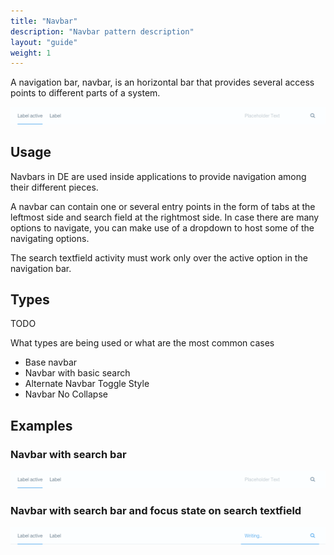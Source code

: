 ```yaml
---
title: "Navbar"
description: "Navbar pattern description"
layout: "guide"
weight: 1
---
```


A navigation bar, navbar, is an horizontal bar that provides several access points to different parts of a system.

![default image](../../../images/Navbar.png)

## Usage

Navbars in DE are used inside applications to provide navigation among their different pieces.

A navbar can contain one or several entry points in the form of tabs at the leftmost side and search field at the rightmost side. In case there are many options to navigate, you can make use of a dropdown to host some of the navigating options.

The search textfield activity must work only over the active option in the navigation bar.

## Types

TODO

What types are being used or what are the most common cases

* Base navbar
* Navbar with basic search
* Alternate Navbar Toggle Style
* Navbar No Collapse

## Examples

### Navbar with search bar

![default image](../../../images/Navbar.png)

### Navbar with search bar and focus state on search textfield

![default image](../../../images/NavbarFocusSearch.png)



